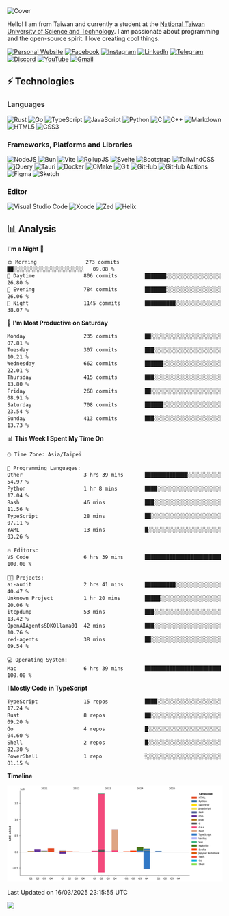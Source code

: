 <picture>
  <source media="(prefers-color-scheme: dark)" srcset="https://github.com/CRT-HAO/CRT-HAO/assets/31580253/6f53f4ab-546f-4db7-9f30-2c5b0711c0a2">
  <img alt="Cover" src="https://github.com/CRT-HAO/CRT-HAO/assets/31580253/4efdfca0-1005-43ab-8c60-07e6973a89b2">
</picture>

Hello! I am from Taiwan and currently a student at the [National Taiwan University of Science and Technology](https://www.ntust.edu.tw/). I am passionate about programming and the open-source spirit. I love creating cool things.

[![Personal Website](https://img.shields.io/badge/Personal%20Website-%23000000.svg?style=for-the-badge)](https://hayden.tw/)
[![Facebook](https://img.shields.io/badge/Facebook-%231877F2.svg?style=for-the-badge&logo=Facebook&logoColor=white)](https://www.facebook.com/CRT.HAO.CHUN/)
[![Instagram](https://img.shields.io/badge/Instagram-%23E4405F.svg?style=for-the-badge&logo=Instagram&logoColor=white)](https://www.instagram.com/crt_hao/)
[![LinkedIn](https://img.shields.io/badge/linkedin-%230077B5.svg?style=for-the-badge&logo=linkedin&logoColor=white)](https://www.linkedin.com/in/crthao/)
[![Telegram](https://img.shields.io/badge/Telegram-2CA5E0?style=for-the-badge&logo=telegram&logoColor=white)](https://t.me/CRT_HAO)
[![Discord](https://img.shields.io/badge/Discord-%235865F2.svg?style=for-the-badge&logo=discord&logoColor=white)](https://discordapp.com/users/401324674371551234)
[![YouTube](https://img.shields.io/badge/YouTube-%23FF0000.svg?style=for-the-badge&logo=YouTube&logoColor=white)](https://www.youtube.com/channel/UC-WnTCkztbitHGXnmvipUUg)
[![Gmail](https://img.shields.io/badge/Gmail-D14836?style=for-the-badge&logo=gmail&logoColor=white)](mailto:m831718@gmail.com)

## ⚡ Technologies

### Languages

![Rust](https://img.shields.io/badge/rust-%23000000.svg?style=for-the-badge&logo=rust&logoColor=white)
![Go](https://img.shields.io/badge/go-%2300ADD8.svg?style=for-the-badge&logo=go&logoColor=white)
![TypeScript](https://img.shields.io/badge/typescript-%23007ACC.svg?style=for-the-badge&logo=typescript&logoColor=white)
![JavaScript](https://img.shields.io/badge/javascript-%23323330.svg?style=for-the-badge&logo=javascript&logoColor=%23F7DF1E)
![Python](https://img.shields.io/badge/python-3670A0?style=for-the-badge&logo=python&logoColor=ffdd54)
![C](https://img.shields.io/badge/c-%2300599C.svg?style=for-the-badge&logo=c&logoColor=white)
![C++](https://img.shields.io/badge/c++-%2300599C.svg?style=for-the-badge&logo=c%2B%2B&logoColor=white)
![Markdown](https://img.shields.io/badge/markdown-%23000000.svg?style=for-the-badge&logo=markdown&logoColor=white)
![HTML5](https://img.shields.io/badge/html5-%23E34F26.svg?style=for-the-badge&logo=html5&logoColor=white)
![CSS3](https://img.shields.io/badge/css3-%231572B6.svg?style=for-the-badge&logo=css3&logoColor=white)

### Frameworks, Platforms and Libraries

![NodeJS](https://img.shields.io/badge/node.js-6DA55F?style=for-the-badge&logo=node.js&logoColor=white)
![Bun](https://img.shields.io/badge/Bun-%23000000.svg?style=for-the-badge&logo=bun&logoColor=white)
![Vite](https://img.shields.io/badge/vite-%23646CFF.svg?style=for-the-badge&logo=vite&logoColor=white)
![RollupJS](https://img.shields.io/badge/RollupJS-ef3335?style=for-the-badge&logo=rollup.js&logoColor=white)
![Svelte](https://img.shields.io/badge/svelte-%23f1413d.svg?style=for-the-badge&logo=svelte&logoColor=white)
![Bootstrap](https://img.shields.io/badge/bootstrap-%238511FA.svg?style=for-the-badge&logo=bootstrap&logoColor=white)
![TailwindCSS](https://img.shields.io/badge/tailwindcss-%2338B2AC.svg?style=for-the-badge&logo=tailwind-css&logoColor=white)
![jQuery](https://img.shields.io/badge/jquery-%230769AD.svg?style=for-the-badge&logo=jquery&logoColor=white)
![Tauri](https://img.shields.io/badge/tauri-%2324C8DB.svg?style=for-the-badge&logo=tauri&logoColor=%23FFFFFF)
![Docker](https://img.shields.io/badge/docker-%230db7ed.svg?style=for-the-badge&logo=docker&logoColor=white)
![CMake](https://img.shields.io/badge/CMake-%23008FBA.svg?style=for-the-badge&logo=cmake&logoColor=white)
![Git](https://img.shields.io/badge/git-%23F05033.svg?style=for-the-badge&logo=git&logoColor=white)
![GitHub](https://img.shields.io/badge/github-%23121011.svg?style=for-the-badge&logo=github&logoColor=white)
![GitHub Actions](https://img.shields.io/badge/github%20actions-%232671E5.svg?style=for-the-badge&logo=githubactions&logoColor=white)
![Figma](https://img.shields.io/badge/figma-%23F24E1E.svg?style=for-the-badge&logo=figma&logoColor=white)
![Sketch](https://img.shields.io/badge/Sketch-FFB387?style=for-the-badge&logo=sketch&logoColor=black)

### Editor

![Visual Studio Code](https://img.shields.io/badge/Visual%20Studio%20Code-0078d7.svg?style=for-the-badge&logo=visual-studio-code&logoColor=white)
![Xcode](https://img.shields.io/badge/Xcode-007ACC?style=for-the-badge&logo=Xcode&logoColor=white)
![Zed](https://img.shields.io/badge/Zed-F6F5F0?style=for-the-badge&logo=zed&logoColor=black)
![Helix](https://img.shields.io/badge/Helix-281733?style=for-the-badge&logo=helix&logoColor=white)

## 📊 Analysis

<!--START_SECTION:waka-->
**I'm a Night 🦉** 

```text
🌞 Morning                273 commits         ██░░░░░░░░░░░░░░░░░░░░░░░   09.08 % 
🌆 Daytime                806 commits         ███████░░░░░░░░░░░░░░░░░░   26.80 % 
🌃 Evening                784 commits         ███████░░░░░░░░░░░░░░░░░░   26.06 % 
🌙 Night                  1145 commits        ██████████░░░░░░░░░░░░░░░   38.07 % 
```
📅 **I'm Most Productive on Saturday** 

```text
Monday                   235 commits         ██░░░░░░░░░░░░░░░░░░░░░░░   07.81 % 
Tuesday                  307 commits         ███░░░░░░░░░░░░░░░░░░░░░░   10.21 % 
Wednesday                662 commits         ██████░░░░░░░░░░░░░░░░░░░   22.01 % 
Thursday                 415 commits         ███░░░░░░░░░░░░░░░░░░░░░░   13.80 % 
Friday                   268 commits         ██░░░░░░░░░░░░░░░░░░░░░░░   08.91 % 
Saturday                 708 commits         ██████░░░░░░░░░░░░░░░░░░░   23.54 % 
Sunday                   413 commits         ███░░░░░░░░░░░░░░░░░░░░░░   13.73 % 
```


📊 **This Week I Spent My Time On** 

```text
🕑︎ Time Zone: Asia/Taipei

💬 Programming Languages: 
Other                    3 hrs 39 mins       ██████████████░░░░░░░░░░░   54.97 % 
Python                   1 hr 8 mins         ████░░░░░░░░░░░░░░░░░░░░░   17.04 % 
Bash                     46 mins             ███░░░░░░░░░░░░░░░░░░░░░░   11.56 % 
TypeScript               28 mins             ██░░░░░░░░░░░░░░░░░░░░░░░   07.11 % 
YAML                     13 mins             █░░░░░░░░░░░░░░░░░░░░░░░░   03.26 % 

🔥 Editors: 
VS Code                  6 hrs 39 mins       █████████████████████████   100.00 % 

🐱‍💻 Projects: 
ai-audit                 2 hrs 41 mins       ██████████░░░░░░░░░░░░░░░   40.47 % 
Unknown Project          1 hr 20 mins        █████░░░░░░░░░░░░░░░░░░░░   20.06 % 
itcpdump                 53 mins             ███░░░░░░░░░░░░░░░░░░░░░░   13.42 % 
OpenAIAgentsSDKOllama01  42 mins             ███░░░░░░░░░░░░░░░░░░░░░░   10.76 % 
red-agents               38 mins             ██░░░░░░░░░░░░░░░░░░░░░░░   09.54 % 

💻 Operating System: 
Mac                      6 hrs 39 mins       █████████████████████████   100.00 % 
```

**I Mostly Code in TypeScript** 

```text
TypeScript               15 repos            ████░░░░░░░░░░░░░░░░░░░░░   17.24 % 
Rust                     8 repos             ██░░░░░░░░░░░░░░░░░░░░░░░   09.20 % 
Go                       4 repos             █░░░░░░░░░░░░░░░░░░░░░░░░   04.60 % 
Shell                    2 repos             █░░░░░░░░░░░░░░░░░░░░░░░░   02.30 % 
PowerShell               1 repo              ░░░░░░░░░░░░░░░░░░░░░░░░░   01.15 % 
```



**Timeline**

![Lines of Code chart](https://raw.githubusercontent.com/hayd1n/hayd1n/main/assets/bar_graph.png)


 Last Updated on 16/03/2025 23:15:55 UTC
<!--END_SECTION:waka-->

![](https://komarev.com/ghpvc/?username=CRT-HAO&style=flat-square)
